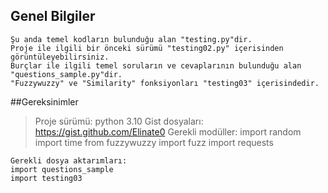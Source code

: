 ## Genel Bilgiler
```
Şu anda temel kodların bulunduğu alan "testing.py"dir.
Proje ile ilgili bir önceki sürümü "testing02.py" içerisinden görüntüleyebilirsiniz.
Burçlar ile ilgili temel soruların ve cevaplarının bulunduğu alan "questions_sample.py"dir.
"Fuzzywuzzy" ve "Similarity" fonksiyonları "testing03" içerisindedir. 
```

##Gereksinimler
> Proje sürümü: python 3.10
> Gist dosyaları: https://gist.github.com/Elinate0
> Gerekli modüller:
> import random
> import time
> from fuzzywuzzy import fuzz
> import requests

```
Gerekli dosya aktarımları:
import questions_sample
import testing03
```
